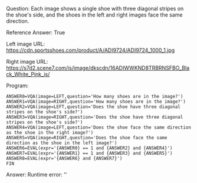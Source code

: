 Question: Each image shows a single shoe with three diagonal stripes on the shoe's side, and the shoes in the left and right images face the same direction.

Reference Answer: True

Left image URL: https://cdn.sportsshoes.com/product/A/ADI9724/ADI9724_1000_1.jpg

Right image URL: https://s7d2.scene7.com/is/image/dkscdn/16ADIWWKND8TRBRNSFBO_Black_White_Pink_is/

Program:

```
ANSWER0=VQA(image=LEFT,question='How many shoes are in the image?')
ANSWER1=VQA(image=RIGHT,question='How many shoes are in the image?')
ANSWER2=VQA(image=LEFT,question='Does the shoe have three diagonal stripes on the shoe's side?')
ANSWER3=VQA(image=RIGHT,question='Does the shoe have three diagonal stripes on the shoe's side?')
ANSWER4=VQA(image=LEFT,question='Does the shoe face the same direction as the shoe in the right image?')
ANSWER5=VQA(image=RIGHT,question='Does the shoe face the same direction as the shoe in the left image?')
ANSWER6=EVAL(expr='{ANSWER0} == 1 and {ANSWER2} and {ANSWER4}')
ANSWER7=EVAL(expr='{ANSWER1} == 1 and {ANSWER3} and {ANSWER5}')
ANSWER8=EVAL(expr='{ANSWER6} and {ANSWER7}')
FIN
```
Answer: Runtime error: ''

